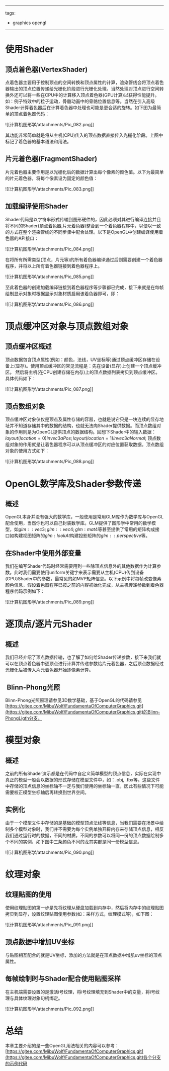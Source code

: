 
---
tags:
  - graphics opengl
---

# 使用Shader

## 顶点着色器(VertexShader)

点着色器主要用于控制顶点的空间转换和顶点属性的计算，渲染管线会将顶点着色器输出的顶点位置传递给光栅化阶段进行光栅化处理。当然处理对顶点进行空间转换外还可以将一些在CPU中的计算移入顶点着色器(GPU计算)以获得性能提升。如：例子特效中的粒子运动，骨骼动画中的骨骼位置信息等。当然在引入高级Shader计算着色器后在计算着色器中处理也可能是更合适的旋转。如下图为最简单的顶点着色器代码：

![[计算机图形学/attachments/Pic_082.png]]

其功能非常简单就是将从主机(CPU)传入的顶点数据直接传入光栅化阶段。上图中标记了着色器的基本语法和用法。

## 片元着色器(FragmentShader)

片元着色器主要作用是以光栅化后的数据计算出每个像素的颜色值。以下为最简单的片元着色器，将每个像素设为固定的颜色值：

![[计算机图形学/attachments/Pic_083.png]]

## 加载编译使用Shader

Shader代码是以字符串形式传输到图形硬件的，因此必须对其进行编译连接并且将不同的Shader(顶点着色器,片元着色器)整合到一个着色器程序中，以便以一致的方式在整个渲染管线的不同步骤中配合处理。以下是OpenGL中创建编译使用着色器的API接口：

![[计算机图形学/attachments/Pic_084.png]]

在将所有所需类型(顶点，片元等)的所有着色器编译通过后则需要创建一个着色器程序，并将以上所有着色器链接到着色器程序上。

![[计算机图形学/attachments/Pic_085.png]]

至此着色器的创建加载编译链接到着色器程序等步骤都已完成，接下来就是在每帧绘制显示对象时根据显示对象材质启用该着色器即可，即：

![[计算机图形学/attachments/Pic_086.png]]

# 顶点缓冲区对象与顶点数组对象

## 顶点缓冲区概述

顶点数据包含顶点属性(例如：颜色，法线，UV坐标等)通过顶点缓冲区存储在设备上(显存)。使用顶点缓冲区的常见流程是：先在设备(显存)上创建一个顶点缓冲区。 然后将主机(在CPU创建存储在内存)上的顶点数据列表拷贝到顶点缓冲区。具体代码如下：

![[计算机图形学/attachments/Pic_087.png]]

##  顶点数组对象

顶点缓冲区对象仅仅是顶点及属性存储的容器，也就是说它只是一块连续的显存地址并不知道存储其中的数据的结构，也就无法向Shader提供数据。而顶点数组对象的作用则是为OpenGL提供顶点的数据结构。回想下Shader中的输入数据：$layout (location = 0) in vec3 aPos; layout (location = 1) in vec3 aNormal;$ 顶点数组对象的作用就是让着色器程序可以从顶点缓冲区的对应位置获取数据。顶点数组对象的使用方式如下：

![[计算机图形学/attachments/Pic_088.png]]

# OpenGL数学库及Shader参数传递

## 概述

OpenGL本身并没有强大的数学库，一般使用是常用GLM库作为数学库与OpenGL配合使用，当然你也可以自己封装数学库。GLM提供了图形学中常用的数学模型，如$glm::vec3; glm::vec4; glm:mat4$等甚至提供了常用的矩阵构成接口如构建视图矩阵的$glm:lookAt$构建投影矩阵的$glm::perspective$等。

## 在Shader中使用外部变量

我们在编写Shader代码时经常需要用到一些除顶点信息外的其他数据作为计算参数。此时我们需要使用uniform关键字来表示需要从主机(CPU)传到设备(GPU)Shader中的参数，最常见的如MVP矩阵信息。以下示例中将每帧改变像素颜色信息，假设着色器程序已按之前的内容初始化完成，从主机传递参数到着色器程序代码示例如下：

![[计算机图形学/attachments/Pic_089.png]]

# 逐顶点/逐片元Shader

## 概述

我们已经介绍了顶点数据传输，也了解了如何给Shader传递参数，接下来我们就可以在顶点着色器中逐顶点进行计算并传递参数给片元着色器，之后顶点数据经过光栅化后被传入片元着色器开始逐像素计算。

##  Blinn-Phong光照

Blinn-Phong光照原理请参见3D数学基础，基于OpenGL的代码请参见[https://gitee.com/MibuWolf/FundamentaOfComputerGraphics.git](https://gitee.com/MibuWolf/FundamentaOfComputerGraphics.git)的Blinn-PhongLigth分支。

# 模型对象

## 概述

之前的所有Shader演示都是在代码中自定义简单模型的顶点信息，实际在实现中真正的模型一般会以数据的形式存储在模型文件中，如：.obj, .fbx等。这些文件中存储的顶点信息的坐标轴不一定与我们使用的坐标轴一直，因此有些情况下可能需要校正模型坐标轴后再转换到世界空间。

## 实例化

由于一个模型文件中存储的是基础的模型顶点法线等信息，当我们需要在场景中绘制多个模型对象时，我们并不需要为每个实例单独开辟内存来存储顶点信息，相反我们通过运行时的数据，不同的材质，不同的参数可以将同一份的顶点数据绘制多个不同的实例，如下图中三条颜色不同的龙其实都是同一份模型信息。

![[计算机图形学/attachments/Pic_090.png]]

# 纹理对象

## 纹理贴图的使用

使用纹理贴图的第一步是先将纹理从硬盘加载到内存中，然后将内存中的纹理贴图拷贝到显存，设置纹理贴图使用参数(如：采样方式，纹理模式等)，如下图：

![[计算机图形学/attachments/Pic_091.png]]

## 顶点数据中增加UV坐标

与贴图相互配合的就是UV坐标，添加的方法就是在顶点数据中增肌uv坐标的顶点属性。

## 每帧绘制时与Shader配合使用贴图采样

在主机端需要设置的是激活i号纹理，将i号纹理填充到Shader中的变量，将i号纹理与具体纹理对象句柄绑定。

![[计算机图形学/attachments/Pic_092.png]]

# 总结

本章主要介绍的是一些OpenGL用法相关的内容可以参考：[https://gitee.com/MibuWolf/FundamentaOfComputerGraphics.git](https://gitee.com/MibuWolf/FundamentaOfComputerGraphics.git)各个分支的示例代码
